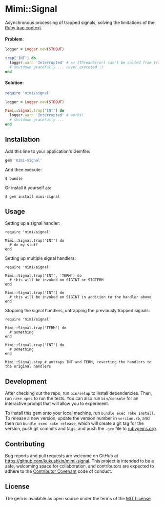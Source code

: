 # Mimi::Signal

Asynchronous processing of trapped signals, solving the limitations of the
[Ruby trap context](https://www.google.de/search?q=ruby+trap+context).

#### Problem:
```ruby
logger = Logger.new(STDOUT)

trap('INT') do
  logger.warn 'Interrupted' # => (ThreadError) can't be called from trap context
  # shutdown gracefully ... never executed :(
end
```

#### Solution:
```ruby
require 'mimi/signal'

logger = Logger.new(STDOUT)

Mimi::Signal.trap('INT') do
  logger.warn 'Interrupted' # works!
  # shutdown gracefully ...
end
```

## Installation

Add this line to your application's Gemfile:

```ruby
gem 'mimi-signal'
```

And then execute:

    $ bundle

Or install it yourself as:

    $ gem install mimi-signal

## Usage

Setting up a signal handler:
```
require 'mimi/signal'

Mimi::Signal.trap('INT') do
  # do my stuff
end
```

Setting up multiple signal handlers:
```
require 'mimi/signal'

Mimi::Signal.trap('INT', 'TERM') do
  # this will be invoked on SIGINT or SIGTERM
end

Mimi::Signal.trap('INT') do
  # this will be invoked on SIGINT in addition to the handler above
end
```

Stopping the signal handlers, untrapping the previously trapped signals:
```
require 'mimi/signal'

Mimi::Signal.trap('TERM') do
  # something
end

Mimi::Signal.trap('INT') do
  # something
end

Mimi::Signal.stop # untraps INT and TERM, reverting the handlers to the original handlers
```

## Development

After checking out the repo, run `bin/setup` to install dependencies. Then, run `rake spec` to run the tests. You can also run `bin/console` for an interactive prompt that will allow you to experiment.

To install this gem onto your local machine, run `bundle exec rake install`. To release a new version, update the version number in `version.rb`, and then run `bundle exec rake release`, which will create a git tag for the version, push git commits and tags, and push the `.gem` file to [rubygems.org](https://rubygems.org).

## Contributing

Bug reports and pull requests are welcome on GitHub at https://github.com/kukushkin/mimi-signal. This project is intended to be a safe, welcoming space for collaboration, and contributors are expected to adhere to the [Contributor Covenant](http://contributor-covenant.org) code of conduct.


## License

The gem is available as open source under the terms of the [MIT License](http://opensource.org/licenses/MIT).

